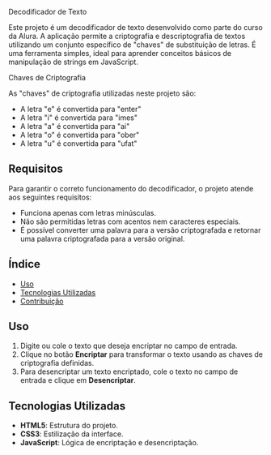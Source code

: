 Decodificador de Texto

Este projeto é um decodificador de texto desenvolvido como parte do curso da Alura. A aplicação permite a criptografia e descriptografia de textos utilizando um conjunto específico de "chaves" de substituição de letras. É uma ferramenta simples, ideal para aprender conceitos básicos de manipulação de strings em JavaScript.

Chaves de Criptografia

As "chaves" de criptografia utilizadas neste projeto são:

- A letra "e" é convertida para "enter"
- A letra "i" é convertida para "imes"
- A letra "a" é convertida para "ai"
- A letra "o" é convertida para "ober"
- A letra "u" é convertida para "ufat"

## Requisitos

Para garantir o correto funcionamento do decodificador, o projeto atende aos seguintes requisitos:

- Funciona apenas com letras minúsculas.
- Não são permitidas letras com acentos nem caracteres especiais.
- É possível converter uma palavra para a versão criptografada e retornar uma palavra criptografada para a versão original.

## Índice

- [Uso](#uso)
- [Tecnologias Utilizadas](#tecnologias-utilizadas)
- [Contribuição](#contribuição)


## Uso

1. Digite ou cole o texto que deseja encriptar no campo de entrada.
2. Clique no botão **Encriptar** para transformar o texto usando as chaves de criptografia definidas.
3. Para desencriptar um texto encriptado, cole o texto no campo de entrada e clique em **Desencriptar**.

## Tecnologias Utilizadas

- **HTML5**: Estrutura do projeto.
- **CSS3**: Estilização da interface.
- **JavaScript**: Lógica de encriptação e desencriptação.



